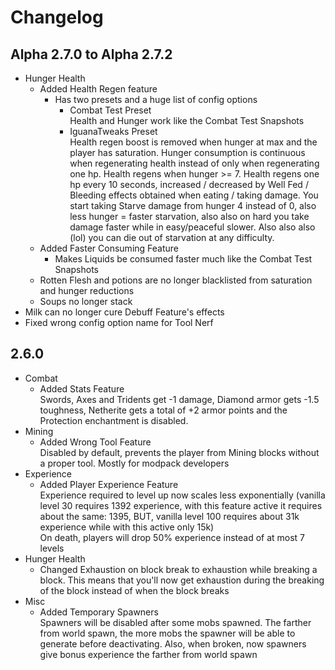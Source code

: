 # Changelog

## Alpha 2.7.0 to Alpha 2.7.2

* Hunger Health
    * Added Health Regen feature
        * Has two presets and a huge list of config options
            * Combat Test Preset  
              Health and Hunger work like the Combat Test Snapshots
            * IguanaTweaks Preset  
              Health regen boost is removed when hunger at max and the player has saturation. Hunger consumption is continuous when regenerating health instead of only when regenerating one hp. Health regens when hunger >= 7. Health regens one hp every 10 seconds, increased / decreased by Well Fed / Bleeding effects obtained when eating / taking damage. You start taking Starve damage from hunger 4 instead of 0, also less hunger = faster starvation, also also on hard you take damage faster while in easy/peaceful slower. Also also also (lol) you can die out of starvation at any difficulty.
    * Added Faster Consuming Feature
        * Makes Liquids be consumed faster much like the Combat Test Snapshots
    * Rotten Flesh and potions are no longer blacklisted from saturation and hunger reductions
    * Soups no longer stack
* Milk can no longer cure Debuff Feature's effects
* Fixed wrong config option name for Tool Nerf

## 2.6.0

* Combat
    * Added Stats Feature  
      Swords, Axes and Tridents get -1 damage, Diamond armor gets -1.5 toughness, Netherite gets a total of +2 armor
      points and the Protection enchantment is disabled.
* Mining
    * Added Wrong Tool Feature  
      Disabled by default, prevents the player from Mining blocks without a proper tool. Mostly for modpack developers
* Experience
    * Added Player Experience Feature  
      Experience required to level up now scales less exponentially (vanilla level 30 requires 1392 experience, with
      this feature active it requires about the same: 1395, BUT, vanilla level 100 requires about 31k experience while
      with this active only 15k)  
      On death, players will drop 50% experience instead of at most 7 levels
* Hunger Health
    * Changed Exhaustion on block break to exhaustion while breaking a block. This means that you'll now get exhaustion
      during the breaking of the block instead of when the block breaks
* Misc
    * Added Temporary Spawners  
      Spawners will be disabled after some mobs spawned. The farther from world spawn, the more mobs the spawner will be
      able to generate before deactivating. Also, when broken, now spawners give bonus experience the farther from world
      spawn